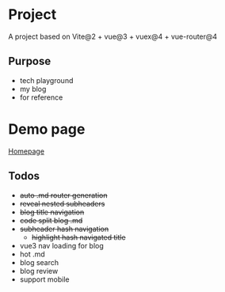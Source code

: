# Project

A project based on Vite@2 + vue@3 + vuex@4 + vue-router@4

## Purpose

* tech playground
* my blog
* for reference
# Demo page

[Homepage](https://wizardpisces.github.io/)

## Todos

* ~~auto .md router generation~~
* ~~reveal nested subheaders~~
* ~~blog title navigation~~
* ~~code split blog .md~~
* ~~subheader hash navigation~~
    * ~~highlight hash navigated title~~
* vue3 nav loading for blog
* hot .md
* blog search
* blog review
* support mobile
